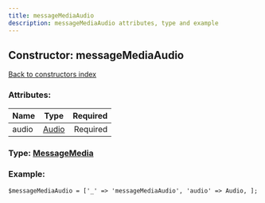 ```yaml
---
title: messageMediaAudio
description: messageMediaAudio attributes, type and example
---
```

## Constructor: messageMediaAudio  
[Back to constructors index](index.md)



### Attributes:

| Name     |    Type       | Required |
|----------|:-------------:|---------:|
|audio|[Audio](../types/Audio.md) | Required|



### Type: [MessageMedia](../types/MessageMedia.md)


### Example:

```
$messageMediaAudio = ['_' => 'messageMediaAudio', 'audio' => Audio, ];
```  

